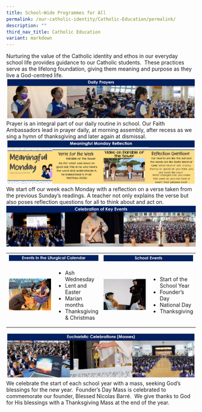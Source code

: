 ```yaml
---
title: School–Wide Programmes for All
permalink: /our-catholic-identity/Catholic-Education/permalink/
description: ""
third_nav_title: Catholic Education
variant: markdown
---
```

Nurturing the value of the Catholic identity and ethos in our everyday school life provides guidance to our Catholic students.&nbsp; These practices serve as the lifelong foundation, giving them meaning and purpose as they live a God-centred life.
![](/images/CatholicID/School_Wide_Programmes_1.JPG)
Prayer is an integral part of our daily routine in school. Our Faith Ambassadors lead in prayer daily, at morning assembly, after recess as we sing a hymn of thanksgiving and later again at dismissal.
![](/images/CatholicID/School_Wide_Programmes_2.JPG)
We start off our week each Monday with a reflection on a verse taken from the previous Sunday’s readings. A teacher not only explains the verse but also poses reflection questions for all to think about and act on.&nbsp;
![](/images/CatholicID/School_Wide_Programmes_3.jpg)
<table>
<tbody>
<tr>
<td style="width: 50%;" colspan="2"><img src="/images/CatholicID/EventInLitCal.jpg"></td>
<td style="width: 50%;" colspan="2"><img src="/images/CatholicID/SchoolEvent.jpg"></td>
</tr>
<tr>
<td style="width: 30%;"><img src="/images/CatholicID/EventInLitCalPict.jpg"></td>
	<td><ul>
<li>Ash Wednesday
</li><li>Lent and Easter
</li><li>Marian months
</li><li>Thanksgiving &amp; Christmas</li></ul></td>
<td style="width: 30%;"><img src="/images/CatholicID/SchoolEventPict.jpg"></td>
	<td><ul>
		<li>Start of the School Year&nbsp;
</li><li>Founder’s Day 
</li><li>National Day
</li><li>Thanksgiving</li></ul></td>
</tr></tbody></table>

![](/images/CatholicID/School_Wide_Programmes_4.JPG)
We celebrate the start of each school year with a mass, seeking God’s blessings for the new year.&nbsp;
Founder’s Day Mass is celebrated to commemorate our founder, Blessed Nicolas Barré.&nbsp;
We give thanks to God for His blessings with a Thanksgiving Mass at the end of the year.
